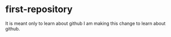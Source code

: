 # first-repository
It is meant only to learn about github
I am making this change to learn about github.
